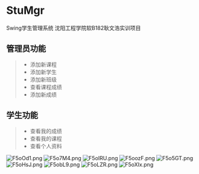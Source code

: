 # StuMgr
Swing学生管理系统 沈阳工程学院软B182耿文浩实训项目
## 管理员功能
> * 添加新课程
> * 添加新学生
> * 添加新班级
> * 查看课程成绩
> * 添加新成绩
## 学生功能
> * 查看我的成绩
> * 查看我的课程
> * 查看个人资料

![F5oOd1.png](https://s2.ax1x.com/2019/01/02/F5oOd1.png)
![F5o7M4.png](https://s2.ax1x.com/2019/01/02/F5o7M4.png)
![F5oIRU.png](https://s2.ax1x.com/2019/01/02/F5oIRU.png)
![F5oozF.png](https://s2.ax1x.com/2019/01/02/F5oozF.png)
![F5o5GT.png](https://s2.ax1x.com/2019/01/02/F5o5GT.png)
![F5oHsJ.png](https://s2.ax1x.com/2019/01/02/F5oHsJ.png)
![F5obL9.png](https://s2.ax1x.com/2019/01/02/F5obL9.png)
![F5oLZR.png](https://s2.ax1x.com/2019/01/02/F5oLZR.png)
![F5oXIx.png](https://s2.ax1x.com/2019/01/02/F5oXIx.png)